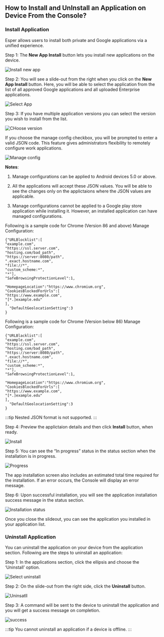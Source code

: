 ## How to Install and UnInstall an Application on Device From the Console?

  
### Install Application

Esper allows users to install both private and Google applications via a unified experience.

  

Step 1: The **New App Install** button lets you install new applications on the device.

  

![Install new app](./images/deviceapps/96_Groups_devices_details_screen_app_install.png)

  

Step 2: You will see a slide-out from the right when you click on the **New App Install** button. Here, you will be able to select the application from the list of all approved Google applications and all uploaded Enterprise applications.

  

![Select App](./images/deviceapps/97_Groups_devices_details_screen_app_install_select_app.png)

  

Step 3: If you have multiple application versions you can select the version you wish to install from the list.

  

![CHoose version](./images/deviceapps/98_Groups_devices_details_screen_app_install_select_version.png)

If you choose the manage config checkbox, you will be prompted to enter a valid JSON code. This feature gives administrators flexibility to remotely configure work applications. 

![Manage config](./images/deviceapps/102_Groups_devices_manageConfig.png)


**Notes**:

  

1.  Manage configurations can be applied to Android devices 5.0 or above.
    
2.  All the applications will accept these JSON values. You will be able to see the changes only on the applictaions where the JSON values are applicable.

3.  Manage configurations cannot be applied to a Google play store application while installing it. However, an installed application can have managed configurations.
  
Following is a sample code for Chrome (Version 86 and above) Manage Configuration:


    {"URLBlocklist":[
    "example.com",
    "https://ssl.server.com",
    "hosting.com/bad_path",
    "https://server:8080/path",
    ".exact.hostname.com",
    "file://*",
    "custom_scheme:*",
    "*"],
    "SafeBrowsingProtectionLevel":1,

    "HomepageLocation":"https://www.chromium.org", "CookiesBlockedForUrls":[
    "https://www.example.com",
    "[*.]example.edu"
    ],
      "DefaultGeolocationSetting":3     
    }

Following is a sample code for Chrome (Version below 86) Manage Configuration:


    {"URLBlacklist":[
    "example.com",
    "https://ssl.server.com",
    "hosting.com/bad_path",
    "https://server:8080/path",
    ".exact.hostname.com",
    "file://*",
    "custom_scheme:*",
    "*"],
    "SafeBrowsingProtectionLevel":1,

    "HomepageLocation":"https://www.chromium.org", "CookiesBlockedForUrls":[
    "https://www.example.com",
    "[*.]example.edu"
    ],
      "DefaultGeolocationSetting":3     
    }

:::tip
 Nested JSON format is not supported. 
 :::


Step 4: Preview the applictaion details and then click **Install** button, when ready.

  

![Install](./images/deviceapps/99-install_app_details.png)

  

Step 5: You can see the “In progress” status in the status section when the installation is in progress.

  

![Progress](./images/deviceapps/100_Groups_devices_details_screen_app_install_status.png)

The app installation screen also includes an estimated total time required for the installation. If an error occurs, the Console will display an error message. 

Step 6: Upon successful installation, you will see the application installation success message in the status section.

  

![Installation status](./images/deviceapps/101_Groups_devices_details_screen_app_install_status_success.png)

  

Once you close the slideout, you can see the application you installed in your application list.

### Uninstall Application
You can uninstall the application on your device from the application section. Following are the steps to uninstall an application:

  

Step 1: In the applications section, click the ellipsis and choose the ‘Uninstall’ option.

  

![Select uninstall](./images/deviceapps/114_Groups_devices_details_screen_app_uninstall.png)

  

Step 2: On the slide-out from the right side, click the **Uninstall** button.

![Uninsatll](./images/deviceapps/115_Groups_devices_details_screen_app_uninstall_message.png)

  

Step 3: A command will be sent to the device to uninstall the application and you will get a success message on completion.

![success](./images/deviceapps/116_Groups_devices_details_screen_app_uninstall_success.png)

  
  

:::tip
You cannot uninstall an application if a device is offline.
:::

  
